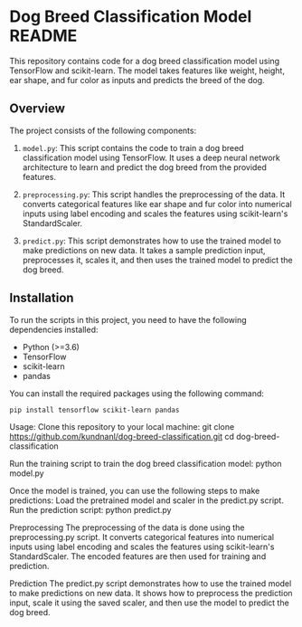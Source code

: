 # Dog Breed Classification Model README

This repository contains code for a dog breed classification model using TensorFlow and scikit-learn. The model takes features like weight, height, ear shape, and fur color as inputs and predicts the breed of the dog.

## Overview

The project consists of the following components:

1. `model.py`: This script contains the code to train a dog breed classification model using TensorFlow. It uses a deep neural network architecture to learn and predict the dog breed from the provided features.

2. `preprocessing.py`: This script handles the preprocessing of the data. It converts categorical features like ear shape and fur color into numerical inputs using label encoding and scales the features using scikit-learn's StandardScaler.

3. `predict.py`: This script demonstrates how to use the trained model to make predictions on new data. It takes a sample prediction input, preprocesses it, scales it, and then uses the trained model to predict the dog breed.

## Installation

To run the scripts in this project, you need to have the following dependencies installed:

- Python (>=3.6)
- TensorFlow
- scikit-learn
- pandas

You can install the required packages using the following command:

```bash
pip install tensorflow scikit-learn pandas
```
Usage:
Clone this repository to your local machine:
git clone https://github.com/kundnanl/dog-breed-classification.git
cd dog-breed-classification

Run the training script to train the dog breed classification model:
python model.py

Once the model is trained, you can use the following steps to make predictions:
Load the pretrained model and scaler in the predict.py script.
Run the prediction script:
python predict.py

Preprocessing
The preprocessing of the data is done using the preprocessing.py script. It converts categorical features into numerical inputs using label encoding and scales the features using scikit-learn's StandardScaler. The encoded features are then used for training and prediction.

Prediction
The predict.py script demonstrates how to use the trained model to make predictions on new data. It shows how to preprocess the prediction input, scale it using the saved scaler, and then use the model to predict the dog breed.

